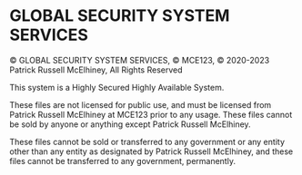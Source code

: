 # GLOBAL SECURITY SYSTEM SERVICES
© GLOBAL SECURITY SYSTEM SERVICES, © MCE123, © 2020-2023 Patrick Russell McElhiney, All Rights Reserved

 This system is a Highly Secured Highly Available System.

 These files are not licensed for public use, and must be licensed from Patrick Russell McElhiney at MCE123 prior to any usage.
 These files cannot be sold by anyone or anything except Patrick Russell McElhiney.

 These files cannot be sold or transferred to any government or any entity other than any entity as designated by
 Patrick Russell McElhiney, and these files cannot be transferred to any government, permanently.
